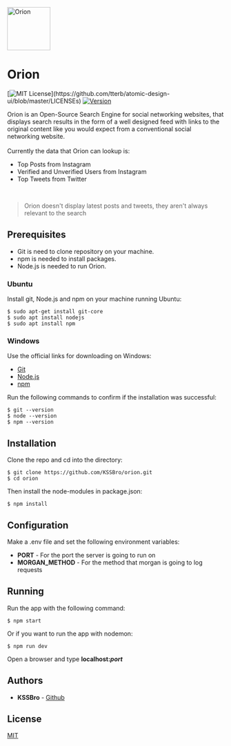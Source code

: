 <img alt="Orion" src="https://raw.githubusercontent.com/KSSBro/orion/master/public/images/logo.webp" height="100">

# Orion
[![MIT License](https://img.shields.io/apm/l/atomic-design-ui.svg?)](https://github.com/tterb/atomic-design-ui/blob/master/LICENSEs)
[![Version](https://badge.fury.io/gh/tterb%2FHyde.svg)](https://badge.fury.io/gh/tterb%2FHyde)

Orion is an Open-Source Search Engine for social networking websites, that displays search results in the form of a well designed feed with links to the original content like you would expect from a conventional social networking website.
<br/>
<br/>
Currently the data that Orion can lookup is:
- Top Posts from Instagram 
- Verified and Unverified Users from Instagram
- Top Tweets from Twitter
<br/>

> Orion doesn't display latest posts and tweets, they aren't always relevant to the search 

## Prerequisites

- Git is need to clone repository on your machine.
- npm is needed to install packages.
- Node.js is needed to run Orion.

### Ubuntu

Install git, Node.js and npm on your machine running Ubuntu:

``` 
$ sudo apt-get install git-core
$ sudo apt install nodejs
$ sudo apt install npm
```
### Windows 

Use the official links for downloading on Windows:

- [Git](https://git-scm.com/)
- [Node.js](https://nodejs.org/en/download/)
- [npm](https://www.npmjs.com/get-npm)

Run the following commands to confirm if the installation was successful:

```
$ git --version
$ node --version
$ npm --version 
```

## Installation

Clone the repo and cd into the directory: 

```
$ git clone https://github.com/KSSBro/orion.git
$ cd orion 
```

Then install the node-modules in package.json:

```
$ npm install
```

## Configuration 

Make a .env file and set the following environment variables: 
- **PORT** - For the port the server is going to run on
- **MORGAN_METHOD** - For the method that morgan is going to log requests

## Running

Run the app with the following command:

```
$ npm start
```

Or if you want to run the app with nodemon: 

```
$ npm run dev
```

Open a browser and type **localhost:_port_**

## Authors

- **KSSBro** - [Github](https://github.com/KSSBro)

## License

[MIT](https://choosealicense.com/licenses/mit/)
